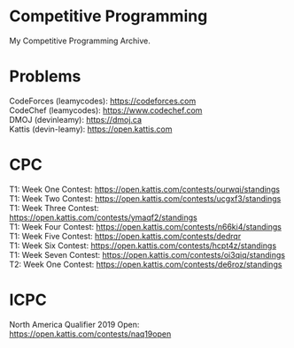 # Competitive Programming
My Competitive Programming Archive.
# Problems
CodeForces (leamycodes): https://codeforces.com <br/>
CodeChef (leamycodes): https://www.codechef.com <br/>
DMOJ (devinleamy): https://dmoj.ca <br/>
Kattis (devin-leamy): https://open.kattis.com 
# CPC
T1: Week One Contest: https://open.kattis.com/contests/ourwqi/standings <br/>
T1: Week Two Contest: https://open.kattis.com/contests/ucgxf3/standings <br/>
T1: Week Three Contest: https://open.kattis.com/contests/ymaqf2/standings <br/>
T1: Week Four Contest: https://open.kattis.com/contests/n66ki4/standings <br/>
T1: Week Five Contest: https://open.kattis.com/contests/dedrqr <br/>
T1: Week Six Contest: https://open.kattis.com/contests/hcpt4z/standings <br/>
T1: Week Seven Contest: https://open.kattis.com/contests/oi3qiq/standings <br/>
T2: Week One Contest: https://open.kattis.com/contests/de6roz/standings
# ICPC
North America Qualifier 2019 Open: https://open.kattis.com/contests/naq19open
